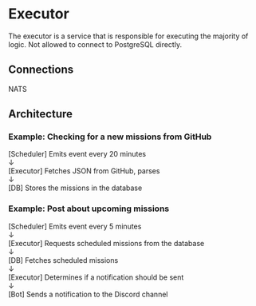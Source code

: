# Executor

The executor is a service that is responsible for executing the majority of logic. Not allowed to connect to PostgreSQL directly.

## Connections

NATS  

## Architecture

### Example: Checking for a new missions from GitHub

[Scheduler] Emits event every 20 minutes  
↓  
[Executor] Fetches JSON from GitHub, parses  
↓  
[DB] Stores the missions in the database

### Example: Post about upcoming missions

[Scheduler] Emits event every 5 minutes  
↓  
[Executor] Requests scheduled missions from the database  
↓  
[DB] Fetches scheduled missions  
↓  
[Executor] Determines if a notification should be sent  
↓  
[Bot] Sends a notification to the Discord channel  
